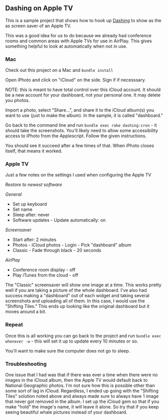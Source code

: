 ## Dashing on Apple TV

This is a sample project that shows how to hook up [Dashing](http://dashing.io/) to show as the as screen saver of an Apple TV.

This was a good idea for us to do because we already had conference rooms and common areas with Apple TVs for use in AirPlay. This gives something helpful to look at automatically when not in use.

### Mac

Check out this project on a Mac and `bundle install`

Open iPhoto and click on "iCloud" on the side. Sign if if necesssary.

NOTE: this is meant to have total control over this iCloud account. It should be a new account for your dashboard, not your personal one. It may delete you photos.

Import a photo, select "Share...", and share it to the iCloud album(s) you want to use (just to make the album). In the sample, it is called "dashboard."

Go back to the command line and run `bundle exec rake dashing:cron` - it should take the screenshots. You'll likely need to allow some accessibility access to iPhoto from the Applescript. Follow the given instructions.

You should see it succeed after a few times of that. When iPhoto closes itself, that means it worked.

### Apple TV

Just a few notes on the settings I used when configuring the Apple TV

*Restore to newest software*

_General_

* Set up keyboard
* Set name
* Sleep after: never
* Software updates - Update automatically: on

_Screensaver_

* Start after: 2 minutes
* Photos - iCloud photos - Login - Pick "dashboard" album
* Classic  - Fade through black - 20 seconds

_AirPlay_

* Conference room display - off
* Play iTunes from the cloud - off


The "Classic" screensaver will show one image at a time. This works pretty well if you are taking a picture of the whole dashboard. I've also had success making a "dashboard" out of each widget and taking several screenshots and uploading all of them. In this case, I would use the "Shifting Tiles." This ends up looking like the original dashboard but it moves around a bit.

### Repeat

Once this is all working you can go back to the project and run `bundle exec whenever -w` - this will set it up to update every 10 minutes or so.

You'll want to make sure the computer does not go to sleep.

### Troubleshooting

One issue that I had was that if there was ever a time when there were no images in the iCloud album, then the Apple TV would default back to National Geographic photos. I'm not sure how this is possible other than some sort of lag in iCloud. Regardless, I ended up going with the "Shifting Tiles" solution noted above and always made sure to always have 1 image that never got removed in the album. I set up the iCloud gem so that if you make "hold" the image's name, it will leave it alone. So try that if you keep seeing beautiful whale pictures instead of your dashboard.

